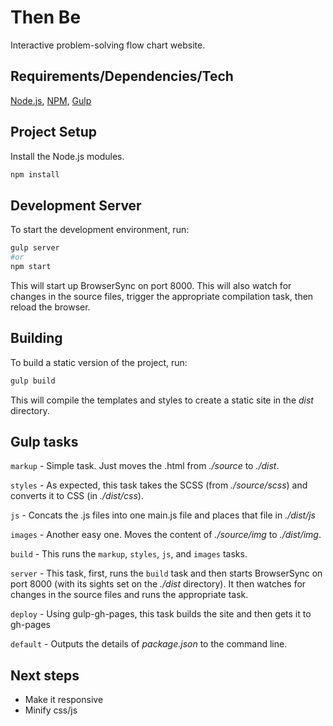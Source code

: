 # Then Be

Interactive problem-solving flow chart website.

## Requirements/Dependencies/Tech
[Node.js](https://nodejs.org/), [NPM](https://www.npmjs.com/), [Gulp](http://gulpjs.com/)

## Project Setup

Install the Node.js modules.

```bash
npm install
```

## Development Server

To start the development environment, run:

```bash
gulp server
#or
npm start
```

This will start up BrowserSync on port 8000. This will also watch for changes in the source files, trigger the appropriate compilation task, then reload the browser.


## Building

To build a static version of the project, run:

```bash
gulp build
```

This will compile the templates and styles to create a static site in the *dist* directory.


## Gulp tasks

`markup` - Simple task. Just moves the .html from *./source* to *./dist*.

`styles` - As expected, this task takes the SCSS (from *./source/scss*) and converts it to CSS (in *./dist/css*).

`js` - Concats the .js files into one main.js file and places that file in *./dist/js*

`images` - Another easy one. Moves the content of *./source/img* to *./dist/img*.

`build` - This runs the `markup`, `styles`, `js`, and `images` tasks.

`server` - This task, first, runs the `build` task and then starts BrowserSync on port 8000 (with its sights set on the *./dist* directory). It then watches for changes in the source files and runs the appropriate task.

`deploy` - Using gulp-gh-pages, this task builds the site and then gets it to gh-pages

`default` - Outputs the details of *package.json* to the command line.

## Next steps
- Make it responsive
- Minify css/js
